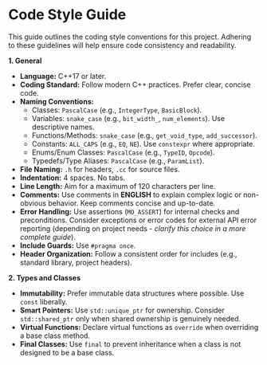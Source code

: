 # Code Style Guide

This guide outlines the coding style conventions for this project. Adhering to these guidelines will help ensure code consistency and readability.

**1. General**

*   **Language:** C++17 or later.
*   **Coding Standard:** Follow modern C++ practices. Prefer clear, concise code.
*   **Naming Conventions:**
    *   Classes: `PascalCase` (e.g., `IntegerType`, `BasicBlock`).
    *   Variables: `snake_case` (e.g., `bit_width_`, `num_elements`). Use descriptive names.
    *   Functions/Methods: `snake_case` (e.g., `get_void_type`, `add_successor`).
    *   Constants: `ALL_CAPS` (e.g., `EQ`, `NE`). Use `constexpr` where appropriate.
    *   Enums/Enum Classes: `PascalCase` (e.g., `TypeID`, `Opcode`).
    *   Typedefs/Type Aliases: `PascalCase` (e.g., `ParamList`).
*   **File Naming:** `.h` for headers, `.cc` for source files.
*   **Indentation:** 4 spaces. No tabs.
*   **Line Length:**  Aim for a maximum of 120 characters per line.
*   **Comments:**  Use comments in **ENGLISH** to explain complex logic or non-obvious behavior. Keep comments concise and up-to-date.
*   **Error Handling:** Use assertions (`MO_ASSERT`) for internal checks and preconditions. Consider exceptions or error codes for external API error reporting (depending on project needs - *clarify this choice in a more complete guide*).
*   **Include Guards:** Use `#pragma once`.
*   **Header Organization:** Follow a consistent order for includes (e.g., standard library, project headers).

**2. Types and Classes**

*   **Immutability:**  Prefer immutable data structures where possible. Use `const` liberally.
*   **Smart Pointers:** Use `std::unique_ptr` for ownership. Consider `std::shared_ptr` only when shared ownership is genuinely needed.
*   **Virtual Functions:**  Declare virtual functions as `override` when overriding a base class method.
*   **Final Classes:** Use `final` to prevent inheritance when a class is not designed to be a base class.
